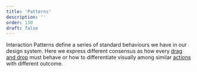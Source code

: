 ```yaml
---
title: 'Patterns'
description: ''
order: 130
draft: false
---
```


Interaction Patterns define a series of standard behaviours we have in our design system. Here we express different consensus as how every [drag and drop](../drag-and-drop) must behave or how to differentiate visually among similar [actions](../actions-definition) with different outcome.